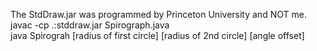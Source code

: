 The StdDraw.jar was programmed by Princeton University and NOT me.                           
javac -cp .:stddraw.jar Spirograph.java                                 
java Spirograh [radius of first circle] [radius of 2nd circle] [angle offset]

